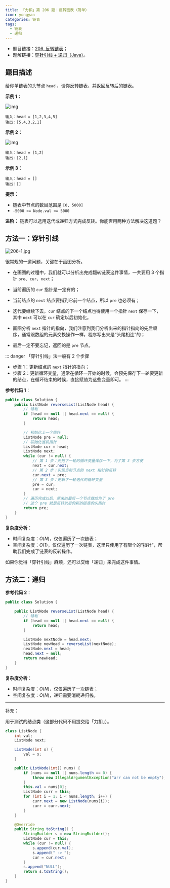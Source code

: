 ```yaml
---
title: 「力扣」第 206 题：反转链表（简单）
icon: yongyan
categories: 链表
tags:
  - 链表
  - 递归
---
```


+ 题目链接：[206. 反转链表](https://leetcode-cn.com/problems/reverse-linked-list/)；
+ 题解链接：[穿针引线 + 递归（Java）](https://leetcode-cn.com/problems/reverse-linked-list/solution/chuan-zhen-yin-xian-di-gui-by-liweiwei1419/)。

## 题目描述

给你单链表的头节点 `head` ，请你反转链表，并返回反转后的链表。

**示例 1：**

![img](https://assets.leetcode.com/uploads/2021/02/19/rev1ex1.jpg)



```
输入：head = [1,2,3,4,5]
输出：[5,4,3,2,1]
```

**示例 2：**

![img](https://assets.leetcode.com/uploads/2021/02/19/rev1ex2.jpg)



```
输入：head = [1,2]
输出：[2,1]
```

**示例 3：**

```
输入：head = []
输出：[]
```

**提示：**

- 链表中节点的数目范围是 `[0, 5000]`
- `-5000 <= Node.val <= 5000`

**进阶：** 链表可以选用迭代或递归方式完成反转。你能否用两种方法解决这道题？

## 方法一：穿针引线

![206-1.jpg](https://pic.leetcode-cn.com/2e044f2ccb55bbbe3ef599eb580e4197fa5f06fb3ee7aabbe0d3a3bd20473514-206-1.jpg)

很常规的一道问题，关键在于画图分析。

+ 在画图的过程中，我们就可以分析出完成翻转链表这件事情，一共要用 3 个指针 `pre`、`cur`、`next`；

+ 当前遍历的 `cur` 指针是一定有的；
+ 当前结点的 `next` 结点要指到它前一个结点，所以 `pre` 也必须有；
+ 迭代要继续下去，`cur` 结点的下一个结点也得使用一个指针 `next` 保存一下，其中 `next` 可以在 `cur` 确定以后初始化。
+ 画图分析 `next` 指针的指向，我们注意到我们分析出来的指针指向的先后顺序，通常跟数组的元素交换操作一样，程序写出来是“头尾相连”的；
+ 最后一定不要忘记，返回的是 `pre` 节点。


::: danger 「穿针引线」法一般有 2 个步骤
+ 步骤 1：更新结点的 `next` 指针的指向；
+ 步骤 2：更新循环变量，通常在循环一开始的时候，会预先保存下一轮要更新的结点，在循环结束的时候，直接赋值为这些变量即可。
:::


**参考代码 1**： 

```java
public class Solution {
    public ListNode reverseList(ListNode head) {
        // 特判
        if (head == null || head.next == null) {
            return head;
        }

        // 初始化上一个指针
        ListNode pre = null;
        // 初始化当前指针
        ListNode cur = head;
        ListNode next;
        while (cur != null) {
            // 第 1 步：先把下一轮的循环变量保存一下，为了第 3 步方便
            next = cur.next;
            // 第 2 步：实现当前节点的 next 指针的反转
            cur.next = pre;
            // 第 3 步：更新下一轮迭代的循环变量
            pre = cur;
            cur = next;
        }
        // 遍历完成以后，原来的最后一个节点就成为了 pre
        // 这个 pre 就是反转以后的新的链表的头指针
        return pre;
    }
}
```

**复杂度分析**：

+ 时间复杂度：$O(N)$，仅仅遍历了一次链表；
+ 空间复杂度：$O(1)$，仅仅遍历了一次链表，这里只使用了有限个的“指针”，帮助我们完成了链表的反转操作。

如果你觉得「穿针引线」麻烦，还可以交给「递归」来完成这件事情。

## 方法二：递归

**参考代码 2**： 

```java
public class Solution {

    public ListNode reverseList(ListNode head) {
        // 特判
        if (head == null || head.next == null) {
            return head;
        }

        ListNode nextNode = head.next;
        ListNode newHead = reverseList(nextNode);
        nextNode.next = head;
        head.next = null;
        return newHead;
    }
}
```

**复杂度分析**：

+ 时间复杂度：$O(N)$，仅仅遍历了一次链表；
+ 空间复杂度：$O(N)$，递归需要消耗递归栈。



---

补充：

用于测试的结点类（这部分代码不用提交给「力扣」）。

```java
class ListNode {
    int val;
    ListNode next;

    ListNode(int x) {
        val = x;
    }

    public ListNode(int[] nums) {
        if (nums == null || nums.length == 0) {
            throw new IllegalArgumentException("arr can not be empty");
        }
        this.val = nums[0];
        ListNode curr = this;
        for (int i = 1; i < nums.length; i++) {
            curr.next = new ListNode(nums[i]);
            curr = curr.next;
        }
    }

    @Override
    public String toString() {
        StringBuilder s = new StringBuilder();
        ListNode cur = this;
        while (cur != null) {
            s.append(cur.val);
            s.append(" -> ");
            cur = cur.next;
        }
        s.append("NULL");
        return s.toString();
    }
}
```


